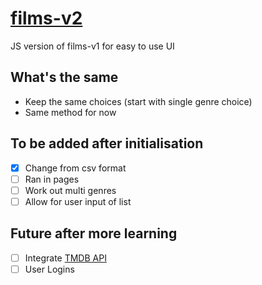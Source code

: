 # [films-v2](https://glombort.github.io/films-v2/)
JS version of films-v1 for easy to use UI

## What's the same
- Keep the same choices (start with single genre choice)
- Same method for now

## To be added after initialisation
- [x] Change from csv format
- [ ] Ran in pages
- [ ] Work out multi genres
- [ ] Allow for user input of list

## Future after more learning
- [ ] Integrate [TMDB API](https://developers.themoviedb.org/3/getting-started/introduction)
- [ ] User Logins
